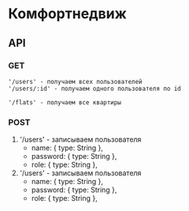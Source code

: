 # Комфортнедвиж

## API

### GET
    '/users' - получаем всех пользователей
    '/users/:id' - получаем одного пользователя по id

    '/flats' - получаем все квартиры


### POST
1. '/users' - записываем пользователя
    * name: { type: String },
    * password: { type: String },
    * role: { type: String }, 
2. '/users' - записываем пользователя
    * name: { type: String },
    * password: { type: String },
    * role: { type: String }, 